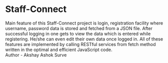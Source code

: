 # Staff-Connect
Main feature of this Staff-Connect project is login, registration facility where username, password data is stored and fetched from a JSON file. After successful logging in one gets to view the data which is entered while registering. He/she can even edit their own data once logged in. All of these features are implemented by calling RESTful services from fetch method written in the optimal and efficient JavaScript code.
<br>
Author - Akshay Ashok Surve
